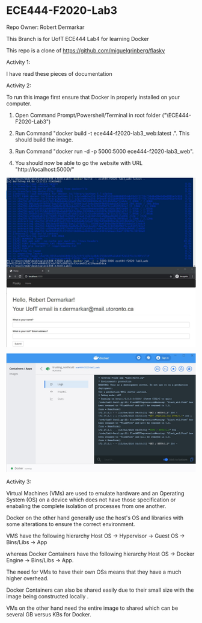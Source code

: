 # ECE444-F2020-Lab3

Repo Owner: Robert Dermarkar

This Branch is for UofT ECE444 Lab4 for learning Docker

This repo is a clone of https://github.com/miguelgrinberg/flasky

Activity 1:

I have read these pieces of documentation

Activity 2:

To run this image first ensure that Docker in properly installed on your computer. 

1) Open Command Prompt/Powershell/Terminal in root folder ("\ECE444-F2020-Lab3")

2) Run Command "docker build -t ece444-f2020-lab3_web:latest .". This should build the image.

3) Run Command "docker run -d -p 5000:5000 ece444-f2020-lab3_web". 

4) You should now be able to go the website with URL "http://localhost:5000/"

![Screenshot 2](/images/ECE344_Lab4_Part2_Screenshot1.jpg)

![Screenshot 3](/images/ECE344_Lab4_Part2_Screenshot2.jpg)


Activity 3:

Virtual Machines (VMs) are used to emulate hardware and an Operating System (OS) on a device which does not have those specification or enabaling the complete isolation of processes from one another.

Docker on the other hand generally use the host's OS and libraries with some alterations to ensure the correct environment. 

VMS have the following hierarchy Host OS -> Hypervisor -> Guest OS -> Bins/Libs -> App 

whereas Docker Containers have the following hierarchy Host OS -> Docker Engine -> Bins/Libs -> App.

The need for VMs to have their own OSs means that they have a much higher overhead.

Docker Containers can also be shared easily due to their small size with the image being constructed locally . 

VMs on the other hand need the entire image to shared which can be several GB versus KBs for Docker.
